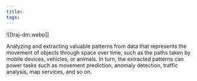 ```yaml
---
title: 
tags:
---
```

![[traj-dm.webp]]

Analyzing and extracting valuable patterns from data that represents the movement of objects through space over time, such as the paths taken by mobile devices, vehicles, or animals. In turn, the extracted patterns can power tasks such as movement prediction, anomaly detection, traffic analysis, map services, and so on.